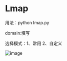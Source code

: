 # Lmap

用法：python lmap.py

domain:填写

选择模式：1、常用 2、自定义

![image](https://user-images.githubusercontent.com/19663680/185538601-9f69f785-aa14-449c-be12-90e62caa55e3.png)
